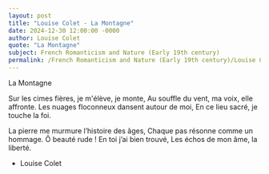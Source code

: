 ```yaml
---
layout: post
title: "Louise Colet - La Montagne"
date: 2024-12-30 12:00:00 -0000
author: Louise Colet
quote: "La Montagne"
subject: French Romanticism and Nature (Early 19th century)
permalink: /French Romanticism and Nature (Early 19th century)/Louise Colet/Louise Colet - La Montagne
---
```


La Montagne

Sur les cimes fières, je m'élève, je monte,
Au souffle du vent, ma voix, elle affronte.
Les nuages floconneux dansent autour de moi,
En ce lieu sacré, je touche la foi.

La pierre me murmure l’histoire des âges,
Chaque pas résonne comme un hommage.
Ô beauté rude ! En toi j’ai bien trouvé,
Les échos de mon âme, la liberté.

- Louise Colet
